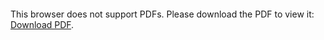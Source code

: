 <object data="christ-in-song/CIS1908pdfs/480.pdf" type="application/pdf" width="100%" height="1024px">
    <embed src="christ-in-song/CIS1908pdfs/480.pdf">
        <p>This browser does not support PDFs. Please download the PDF to view it: <a href="christ-in-song/CIS1908pdfs/480.pdf">Download PDF</a>.</p>
    </embed>
</object>
